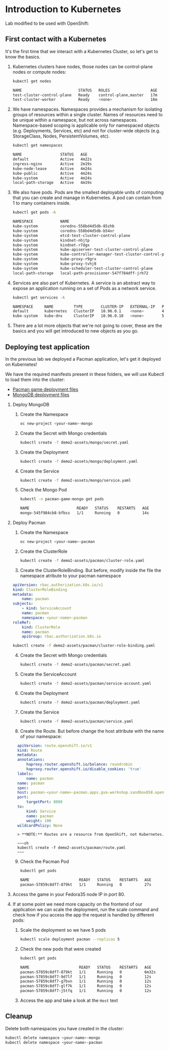 # Introduction to Kubernetes

Lab modified to be used with OpenShift:

## First contact with a Kubernetes

It's the first time that we interact with a Kubernetes Cluster, so let's get to know the basics.

1. Kubernetes clusters have nodes, those nodes can be control-plane nodes or compute nodes:

   ```sh
   kubectl get nodes

   NAME                         STATUS   ROLES                  AGE   VERSION
   test-cluster-control-plane   Ready    control-plane,master   17m   v1.21.1
   test-cluster-worker          Ready    <none>                 16m   v1.21.1
   ```

2. We have namespaces. Namespaces provides a mechanism for isolating groups of resources within a single cluster. Names of resources need to be unique within a namespace, but not across namespaces. Namespace-based scoping is applicable only for namespaced objects (e.g. Deployments, Services, etc) and not for cluster-wide objects (e.g. StorageClass, Nodes, PersistentVolumes, etc).

   ```sh
   kubectl get namespaces

   NAME                 STATUS   AGE
   default              Active   4m22s
   ingress-nginx        Active   2m19s
   kube-node-lease      Active   4m24s
   kube-public          Active   4m24s
   kube-system          Active   4m24s
   local-path-storage   Active   4m19s
   ```

3. We also have pods. Pods are the smallest deployable units of computing that you can create and manage in Kubernetes. A pod can contain from 1 to many containers inside.

   ```sh
   kubectl get pods -A

   NAMESPACE            NAME                                                 READY   STATUS    RESTARTS   AGE
   kube-system          coredns-558bd4d5db-85zhb                             1/1     Running   0          23m
   kube-system          coredns-558bd4d5db-b54xr                             1/1     Running   0          23m
   kube-system          etcd-test-cluster-control-plane                      1/1     Running   0          23m
   kube-system          kindnet-nhjtp                                        1/1     Running   0          23m
   kube-system          kindnet-r7dgx                                        1/1     Running   0          23m
   kube-system          kube-apiserver-test-cluster-control-plane            1/1     Running   0          23m
   kube-system          kube-controller-manager-test-cluster-control-plane   1/1     Running   0          23m
   kube-system          kube-proxy-r9grx                                     1/1     Running   0          23m
   kube-system          kube-proxy-tvhj8                                     1/1     Running   0          23m
   kube-system          kube-scheduler-test-cluster-control-plane            1/1     Running   0          23m
   local-path-storage   local-path-provisioner-547f784dff-jrh72              1/1     Running   0          23m
   ```

4. Services are also part of Kubernetes. A service is an abstract way to expose an application running on a set of Pods as a network service.

   ```sh
   kubectl get services -A

   NAMESPACE     NAME         TYPE        CLUSTER-IP   EXTERNAL-IP   PORT(S)                  AGE
   default       kubernetes   ClusterIP   10.96.0.1    <none>        443/TCP                  24m
   kube-system   kube-dns     ClusterIP   10.96.0.10   <none>        53/UDP,53/TCP,9153/TCP   24m
   ```

5. There are a lot more objects that we're not going to cover, these are the basics and you will get introduced to new objects as you go.

## Deploying test application

In the previous lab we deployed a Pacman application, let's get it deployed on Kubernetes!

We have the required manifests present in these folders, we will use Kubectl to load them into the cluster:

- [Pacman game deployment files](./demo2-assets/pacman/)
- [MongoDB deployment files](./demo2-assets/mongo/)

1.  Deploy MongoDB

    1. Create the Namespace

       ```sh
       oc new-project <your-name>-mongo
       ```

    2. Create the Secret with Mongo credentials

       ```sh
       kubectl create -f demo2-assets/mongo/secret.yaml
       ```

    3. Create the Deployment

       ```sh
       kubectl create -f demo2-assets/mongo/deployment.yaml
       ```

    4. Create the Service

       ```sh
       kubectl create -f demo2-assets/mongo/service.yaml
       ```

    5. Check the Mongo Pod

       ```sh
       kubectl -n pacman-game-mongo get pods

       NAME                     READY   STATUS    RESTARTS   AGE
       mongo-545f984cb8-bfbss   1/1     Running   0          14s
       ```

2.  Deploy Pacman

    1. Create the Namespace

        ~~~sh
        oc new-project <your-name>-pacman
        ~~~
    2. Create the ClusterRole

        ~~~sh
        kubectl create -f demo2-assets/pacman/cluster-role.yaml
        ~~~
    3. Create the ClusterRoleBinding. But before, modify inside the file the namespace atribute to your pacman namespace

    ```yaml
    apiVersion: rbac.authorization.k8s.io/v1
    kind: ClusterRoleBinding
    metadata:
        name: pacman
    subjects:
        - kind: ServiceAccount
        name: pacman
        namespace: <your-name>-pacman
    roleRef:
        kind: ClusterRole
        name: pacman
        apiGroup: rbac.authorization.k8s.io
    ```

    ~~~sh
    kubectl create -f demo2-assets/pacman/cluster-role-binding.yaml
    ~~~
      4. Create the Secret with Mongo credentials

          ~~~sh
          kubectl create -f demo2-assets/pacman/secret.yaml
          ~~~
      5. Create the ServiceAccount

          ~~~sh
          kubectl create -f demo2-assets/pacman/service-account.yaml
          ~~~
      6. Create the Deployment

          ~~~sh
          kubectl create -f demo2-assets/pacman/deployment.yaml
          ~~~
      7. Create the Service

          ~~~sh
          kubectl create -f demo2-assets/pacman/service.yaml
          ~~~
      8. Create the Route. But before change the host attribute with the name of your namespace:

      ```yaml
        apiVersion: route.openshift.io/v1
        kind: Route
        metadata:
        annotations:
            haproxy.router.openshift.io/balance: roundrobin
            haproxy.router.openshift.io/disable_cookies: 'true'
        labels:
            name: pacman
        name: pacman
        spec:
        host: pacman-<your-name>-pacman.apps.gva-workshop.sandbox858.opentlc.com
        port:
            targetPort: 8080
        to:
            kind: Service
            name: pacman
            weight: 100
        wildcardPolicy: None
      ```

          > **NOTE:** Routes are a resource from OpenShift, not Kubernetes.

          ~~~sh
          kubectl create -f demo2-assets/pacman/route.yaml
          ~~~

      9. Check the Pacman Pod

          ~~~sh
          kubectl get pods

          NAME                      READY   STATUS    RESTARTS   AGE
          pacman-57859c8df7-879kt   1/1     Running   0          27s
          ~~~

3. Access the game in your Fedora35 node IP in port 80.

4. If at some point we need more capacity on the frontend of our application we can scale the deployment, run the scale command and check how if you access the app the request is handled by different pods:

   1. Scale the deployment so we have 5 pods

      ```sh
      kubectl scale deployment pacman --replicas 5
      ```

   2. Check the new pods that were created

      ```sh
      kubectl get pods

      NAME                      READY   STATUS    RESTARTS   AGE
      pacman-57859c8df7-879kt   1/1     Running   0          6m32s
      pacman-57859c8df7-9d7lf   1/1     Running   0          12s
      pacman-57859c8df7-g7bvn   1/1     Running   0          12s
      pacman-57859c8df7-glf7k   1/1     Running   0          12s
      pacman-57859c8df7-j5tfq   1/1     Running   0          12s
      ```

   3. Access the app and take a look at the `Host` text

## Cleanup

Delete both namespaces you have created in the cluster:

```sh
kubectl delete namespace <your-name>-mongo
kubectl delete namespace <your-name>-pacman
```
